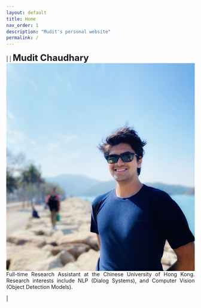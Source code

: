 ```yaml
---
layout: default
title: Home
nav_order: 1
description: "Mudit's personal website"
permalink: /
---
```

|<img src="./me.jpg" alt="Me" align="left" style="padding: 0px; width: 1000px;" /> | <b><font size="5">Mudit Chaudhary</font></b> <br> <p style="text-align: justify;"> Full-time Research Assistant at the Chinese University of Hong Kong. Research interests include NLP (Dialog Systems), and Computer Vision (Object Detection Models). </p>|  
